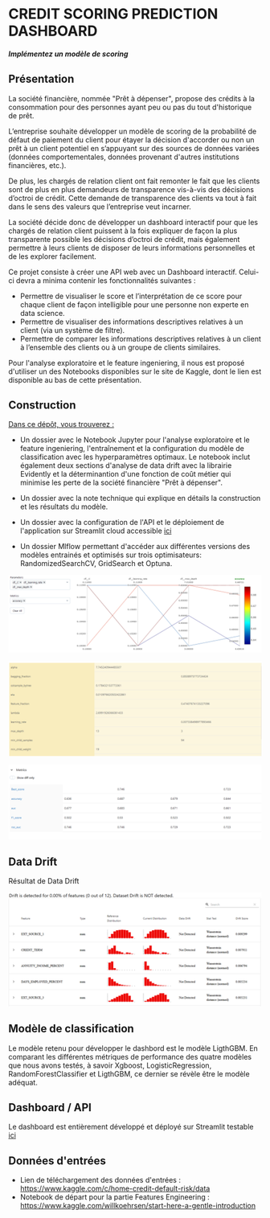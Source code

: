 
# CREDIT SCORING PREDICTION DASHBOARD

#### <i>Implémentez un modèle de scoring</i>

## Présentation


La société financière, nommée "Prêt à dépenser", propose des crédits à la consommation pour des personnes ayant peu ou pas du tout d'historique de prêt.

L’entreprise souhaite développer un modèle de scoring de la probabilité de défaut de paiement du client pour étayer la décision d'accorder ou non un prêt à un client potentiel en s’appuyant sur des sources de données variées (données comportementales, données provenant d'autres institutions financières, etc.).

De plus, les chargés de relation client ont fait remonter le fait que les clients sont de plus en plus demandeurs de transparence vis-à-vis des décisions d’octroi de crédit. Cette demande de transparence des clients va tout à fait dans le sens des valeurs que l’entreprise veut incarner.

La société décide donc de développer un dashboard interactif pour que les chargés de relation client puissent à la fois expliquer de façon la plus transparente possible les décisions d’octroi de crédit, mais également permettre à leurs clients de disposer de leurs informations personnelles et de les explorer facilement.



Ce projet consiste à créer une API web avec un Dashboard interactif. Celui-ci devra a minima contenir les fonctionnalités suivantes :

 - Permettre de visualiser le score et l’interprétation de ce score pour chaque client de façon intelligible pour une personne non experte en data science.
 - Permettre de visualiser des informations descriptives relatives à un client (via un système de filtre).
 - Permettre de comparer les informations descriptives relatives à un client à l’ensemble des clients ou à un groupe de clients similaires.

Pour l'analyse exploratoire et le feature ingeniering, il nous est proposé d'utiliser un des Notebooks disponibles sur le site de Kaggle, dont le lien est disponible au bas de cette présentation.

## Construction

<u>Dans ce dépôt, vous trouverez :</u>

 - Un dossier avec le Notebook Jupyter pour l'analyse exploratoire et le feature ingeniering, l'entraînement et la configuration du modèle de classification avec les hyperparamètres optimaux. Le notebook inclut également deux sections d'analyse de data drift avec la librairie Evidently et la déterminantion d'une fonction de coût métier qui minimise les perte de la société financière "Prêt à dépenser".
 - Un dossier avec la note technique qui explique en détails la construction et les résultats du modèle.
 - Un dossier avec la configuration de l'API et le déploiement de l'application sur Streamlit cloud accessible [ici]([https://issakad-dashboard1-dashboard-whmh48.streamlit.app/])
   
 - Un dossier Mlflow permettant d'accéder aux différentes versions des modèles entrainés et optimisés sur trois optimisateurs: RandomizedSearchCV, GridSearch et Optuna.

![Mlflow tracking](./Mlflow/mlflow.PNG)

![Mlflow tracking](./Mlflow/hyperparamters_lgbm_xgboost_under_optuna.PNG)

![Mlflow tracking](./Mlflow/metrics_lgbm_randomforest_xgboost_logisticregression_under_randomizedsearch_cv.PNG)

## Data Drift
Résultat de Data Drift

![Data Drift](datadrift.PNG)
## Modèle de classification
Le modèle retenu pour développer le dashbord est le modèle LigthGBM. En comparant les différentes métriques de performance des quatre modèles que nous avons testés, à savoir Xgboost, LogisticRegression, RandomForestClassifier et LigthGBM, ce dernier se révèle être le modèle adéquat.  

## Dashboard / API
Le dashboard est entièrement développé et déployé sur Streamlit testable [ici](https://issakad-dashboard1-dashboard-whmh48.streamlit.app/)
 

## Données d'entrées
 - Lien de téléchargement des données d'entrées : https://www.kaggle.com/c/home-credit-default-risk/data 
 - Notebook de départ pour la partie Features Engineering : https://www.kaggle.com/willkoehrsen/start-here-a-gentle-introduction

